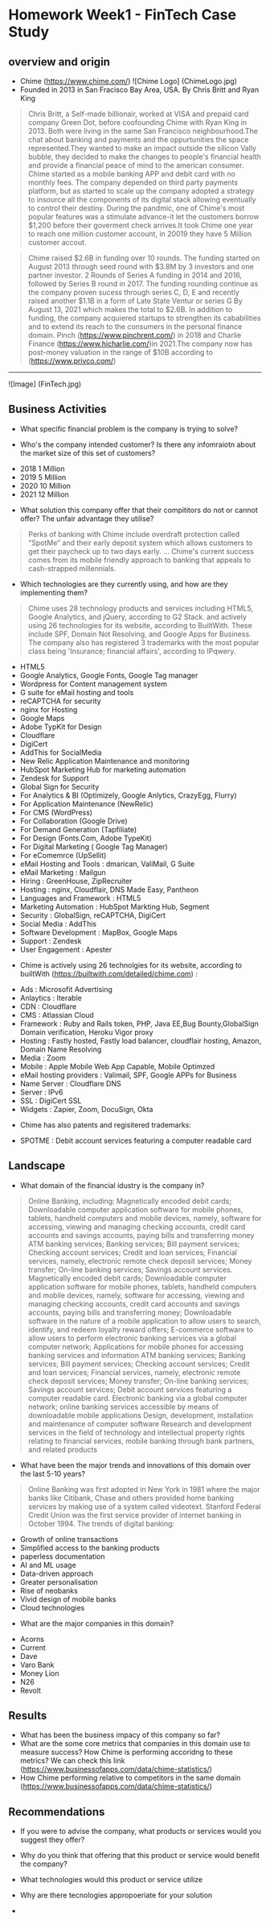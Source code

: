 # Homework Week1 - FinTech Case Study
## overview and origin
* Chime (https://www.chime.com/)
![Chime Logo] (ChimeLogo.jpg)
* Founded in 2013 in San Fracisco Bay Area, USA. By Chris Britt and Ryan King

> Chris Britt, a Self-made billionair,  worked at VISA and prepaid card company Green Dot, before coofounding Chime with Ryan King in 2013. Both were living in the same San Francisco neighbourhood.The chat about banking and payments and the oppurtunities the space represented.They wanted to make an impact outside the silicon Vally bubble, they decided to make the changes to people's financial health and provide a financial peace of mind to the american consumer. Chime started as a mobile banking APP and debit card with no monthly fees. The company depended on third party payments platform, but as started to scale up the company adopted a strategy to insource all the components of its digital stack allowing eventually to control their destiny. During the pandmic, one of Chime's most popular features was a stimulate advance-it let the customers borrow $1,200 before their goverment check arrives.It took Chime one year to reach one million customer account, in 20019 they have 5 Million customer accout.

> Chime raised $2.6B in funding over 10 rounds. The funding started on August 2013 through seed round with $3.8M by 3 investors and one partner investor. 2 Rounds of Series A funding in 2014 and 2016, followed by Series B round in 2017. The funding rounding continue as the company
proven sucess through series C, D, E and recently raised another $1.1B in a form of Late State Ventur or series G By August 13, 2021 which makes the total to $2.6B. In addition to funding, the company
acquiered startups to strengthen its cababilities and to extend its reach to the consumers in the personal finance domain. Pinch (https://www.pinchrent.com/) in 2018 and Charlie Finance (https://www.hicharlie.com/)in 2021.The company now has post-money valuation in the range of $10B according to (https://www.privco.com/)
---

![Image] (FinTech.jpg)

## Business Activities

* What specific financial problem is the company is trying to solve?


* Who's the company intended customer? Is there any infomraiotn about the market size of this set of customers?
- 2018 1  Million
- 2019 5  Million
- 2020 10 Million
- 2021 12 Million

* What solution this company offer that their compititors do not or cannot offer? The unfair advantage they utilise?
>Perks of banking with Chime include overdraft protection called “SpotMe” and their early deposit system which allows customers to get their paycheck up to two days early. ... Chime's current success comes from its mobile friendly approach to banking that appeals to cash-strapped millennials.

* Which technologies are they currently using, and how are they implementing them?
> Chime uses 28 technology products and services including HTML5, Google Analytics, and jQuery, according to G2 Stack. and actively using 26 technologies for its website, according to BuiltWith. These include SPF, Domain Not Resolving, and Google Apps for Business. The company also has registered 3 trademarks with the most popular class being 'Insurance; financial affairs', according to IPqwery.

- HTML5 
- Google Analytics, Google Fonts, Google Tag manager
- Wordpress for Content management system
- G suite for eMail hosting and tools
- reCAPTCHA for security
- nginx for Hosting
- Google Maps 
- Adobe TypKit for Design
- Cloudflare 
- DigiCert
- AddThis for SocialMedia
- New Relic Application Maintenance and monitoring
- HubSpot Marketing Hub for marketing automation
- Zendesk for Support
- Global Sign for Security
- For Analytics & BI (Optimizely, Google Anlytics, CrazyEgg, Flurry)
- For Application Maintenance (NewRelic)
- For CMS (WordPress)
- For Collaboration (Google Drive)
- For Demand Generation (Tapfiliate) 
- For Design (Fonts.Com, Adobe TypeKit)
- For Digital Marketing ( Google Tag Manager)
- For eComemrce (UpSellit)
- eMail Hosting and Tools : dmarican, ValiMail, G Suite
- eMail Marketing : Mailgun
- Hiring : GreenHouse, ZipRecruiter
- Hosting : nginx, Cloudflair, DNS Made Easy, Pantheon
- Languages and Framework : HTML5
- Marketing Automation : HubSpot Markting Hub, Segment
- Security : GlobalSign, reCAPTCHA, DigiCert
- Social Media : AddThis
- Software Development : MapBox, Google Maps 
- Support : Zendesk
- User Engagement : Apester

* Chime is actively using 26 technolgies for its website, according to builtWith (https://builtwith.com/detailed/chime.com) :
- Ads : Microsofit Advertising
- Anlaytics : Iterable
- CDN : Cloudflare
- CMS : Atlassian Cloud
- Framework : Ruby and Rails token, PHP, Java EE,Bug Bounty,GlobalSign Domain verification, Heroku Vigor proxy
- Hosting : Fastly hosted, Fastly load balancer, cloudflair hosting, Amazon, Domain Name Resolving
- Media : Zoom
- Mobile : Apple Mobile Web App Capable, Mobile Optimzed
- eMail hosting providers : Valimail, SPF, Google APPs for Business
- Name Server : Cloudflare DNS
- Server : IPv6
- SSL : DigiCert SSL
- Widgets : Zapier, Zoom, DocuSign, Okta  

* Chime has also patents and regisitered trademarks:
- SPOTME : Debit account services featuring a computer readable card

## Landscape
* What domain of the financial idustry is the company in? 
> Online Banking, including:  Magnetically encoded debit cards; Downloadable computer application software for mobile phones, tablets, handheld computers and mobile devices, namely, software for accessing, viewing and managing checking accounts, credit card accounts and savings accounts, paying bills and transferring money ATM banking services; Banking services; Bill payment services; Checking account services; Credit and loan services; Financial services, namely, electronic remote check deposit services; Money transfer; On-line banking services; Savings account services.
> Magnetically encoded debit cards; Downloadable computer application software for mobile phones, tablets, handheld computers and mobile devices, namely, software for accessing, viewing and managing checking accounts, credit card accounts and savings accounts, paying bills and transferring money; Downloadable software in the nature of a mobile application to allow users to search, identify, and redeem loyalty reward offers; E-commerce software to allow users to perform electronic banking services via a global computer network; Applications for mobile phones for accessing banking services and information ATM banking services; Banking services; Bill payment services; Checking account services; Credit and loan services; Financial services, namely, electronic remote check deposit services; Money transfer; On-line banking services; Savings account services; Debit account services featuring a computer readable card. Electronic banking via a global computer network; online banking services accessible by means of downloadable mobile applications Design, development, installation and maintenance of computer software Research and development services in the field of technology and intellectual property rights relating to financial services, mobile banking through bank partners, and related products
* What have been the major trends and innovations of this domain over the last 5-10 years? 
>Online Banking was first adopted in New York in 1981 where the major banks like Citibank, Chase and others provided home banking services by making use of a system called videotext. Stanford Federal Credit Union was the first service provider of internet banking in October 1994.
>The trends of digital banking:
- Growth of online transactions
- Simplified access to the banking products
- paperless documentation
- AI and ML usage
- Data-driven approach
- Greater personalisation
- Rise of neobanks
- Vivid design of mobile banks
- Cloud technologies

* What are the major companies in this domain?
- Acorns
- Current 
- Dave
- Varo Bank
- Money Lion
- N26
- Revolt

## Results

* What has been the business impacy of this company so far?
* What are the some core metrics that companies in this domain use to measure success? How Chime is performing accoridng to these metrics? We can check this link (https://www.businessofapps.com/data/chime-statistics/)
* How Chime performing relative to competitors in the same domain (https://www.businessofapps.com/data/chime-statistics/)

## Recommendations

* If you were to advise the company, what products or services would you suggest they offer? 
* Why do you think that offering that this product or service would benefit the company?
* What technologies would this product or service utilize
* Why are there tecnologies appropoeriate for your solution


* 



